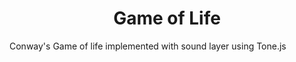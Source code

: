 <h1 align="center">
 Game of Life
</h1>

Conway's Game of life implemented with sound layer using Tone.js
